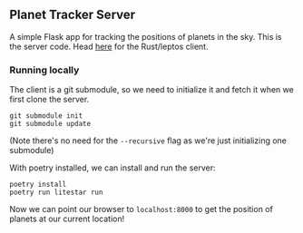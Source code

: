 ## Planet Tracker Server

A simple Flask app for tracking the positions of planets in the sky. This is
the server code. Head [here](https://github.com/dean-shaff/planet-tracker_client)
for the Rust/leptos client.

### Running locally

The client is a git submodule, so we need to initialize it and fetch it when we first clone the server.

```
git submodule init
git submodule update
```

(Note there's no need for the `--recursive` flag as we're just initializing one submodule)

With poetry installed, we can install and run the server:

```
poetry install
poetry run litestar run
```

Now we can point our browser to `localhost:8000` to get the position of planets at our current location!
